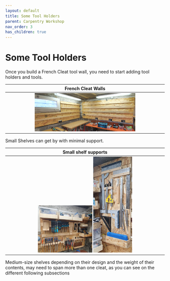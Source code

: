 ```yaml
---
layout: default
title: Some Tool Holders
parent: Carpentry Workshop
nav_order: 3
has_children: true
---
```


# Some Tool Holders

Once you build a French Cleat tool wall, you need to start adding 
tool holders and tools. 


|                                French Cleat Walls                                |
|:--------------------------------------------------------------------------------:|
| <img alt="image" height="65%" src="/media/French Cleat System.jpg" width="65%"/> |



Small Shelves can get by with minimal support. 

|                                                                        Small shelf supports                                                                        |
|:------------------------------------------------------------------------------------------------------------------------------------------------------------------:|
| <img alt="image" height="35%" src="/media/Small Tool Holders.jpg" width="35%"/>  <img alt="image" height="25%" src="/media/Small Tool Holders_1.jpg" width="25%"/> |

Medium-size shelves depending on their design and the weight 
of their contents, may need to span more than one cleat, 
as you can see on the different following subsections
